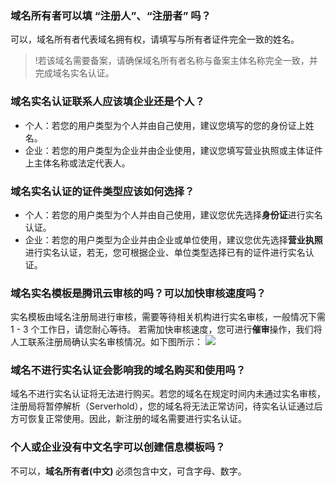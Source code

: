 ### 域名所有者可以填 “注册人”、“注册者” 吗？
可以，域名所有者代表域名拥有权，请填写与所有者证件完全一致的姓名。
>!若该域名需要备案，请确保域名所有者名称与备案主体名称完全一致，并完成域名实名认证。


### 域名实名认证联系人应该填企业还是个人？
- 个人：若您的用户类型为个人并由自己使用，建议您填写的您的身份证上姓名。
- 企业：若您的用户类型为企业并由企业使用，建议您填写营业执照或主体证件上主体名称或法定代表人。

### 域名实名认证的证件类型应该如何选择？
- 个人：若您的用户类型为个人并由自己使用，建议您优先选择**身份证**进行实名认证。
- 企业：若您的用户类型为企业并由企业或单位使用，建议您优先选择**营业执照**进行实名认证，若无，您可根据企业、单位类型选择已有的证件进行实名认证。


### 域名实名模板是腾讯云审核的吗？可以加快审核速度吗？
实名模板由域名注册局进行审核，需要等待相关机构进行实名审核，一般情况下需 1 - 3 个工作日，请您耐心等待。
若需加快审核速度，您可进行**催审**操作，我们将人工联系注册局确认实名审核情况。如下图所示：
![](https://main.qcloudimg.com/raw/de86e0e6b27b5aefa9858a0f4eed1262.png)


### 域名不进行实名认证会影响我的域名购买和使用吗？
域名不进行实名认证将无法进行购买。若您的域名在规定时间内未通过实名审核，注册局将暂停解析（Serverhold），您的域名将无法正常访问，待实名认证通过后方可恢复正常使用。因此，新注册的域名需要进行实名认证。


### 个人或企业没有中文名字可以创建信息模板吗？
不可以，<b>域名所有者(中文) </b>必须包含中文，可含字母、数字。

